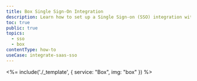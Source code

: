 ```yaml
---
title: Box Single Sign-On Integration
description: Learn how to set up a Single Sign-on (SSO) integration with Box and Auth0.
toc: true
public: true
topics:
  - sso
  - box
contentType: how-to
useCase: integrate-saas-sso
---
```


<%= include('./_template', {
  service: "Box",
  img: "box"
}) %>
